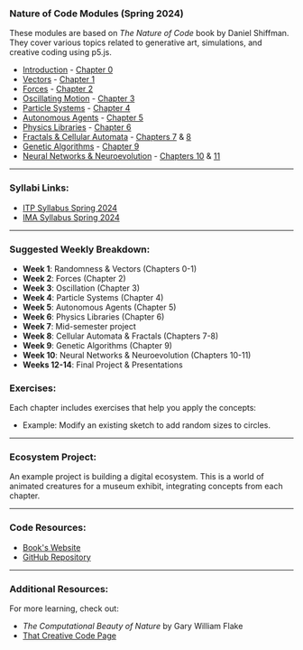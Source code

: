 ### Nature of Code Modules (Spring 2024)

These modules are based on *The Nature of Code* book by Daniel Shiffman. They cover various topics related to generative art, simulations, and creative coding using p5.js.

- [Introduction](module00-intro) - [Chapter 0](https://natureofcode.com/random/)
- [Vectors](module01-vectors) - [Chapter 1](https://natureofcode.com/vectors/)
- [Forces](module02-forces) - [Chapter 2](https://natureofcode.com/force/)
- [Oscillating Motion](module03-osc) - [Chapter 3](https://natureofcode.com/oscillation/)
- [Particle Systems](module04-systems) - [Chapter 4](https://natureofcode.com/particles/)
- [Autonomous Agents](module05-agents) - [Chapter 5](https://natureofcode.com/autonomous-agents/)
- [Physics Libraries](module06-softbody) - [Chapter 6](https://natureofcode.com/physics-libraries/)
- [Fractals & Cellular Automata](module07-fractals-ca) - [Chapters 7](https://natureofcode.com/cellular-automata/) & [8](https://natureofcode.com/fractals/)
- [Genetic Algorithms](module08-ga) - [Chapter 9](https://natureofcode.com/genetic-algorithms/)
- [Neural Networks & Neuroevolution](module09-neuro) - [Chapters 10](https://natureofcode.com/neural-networks/) & [11](https://natureofcode.com/neuroevolution/)

---

### Syllabi Links:
- [ITP Syllabus Spring 2024](https://github.com/nature-of-code/noc-syllabus-s24)
- [IMA Syllabus Spring 2024](https://github.com/lenincompres/ima-noc-2024)

---

### Suggested Weekly Breakdown:
- **Week 1**: Randomness & Vectors (Chapters 0-1)
- **Week 2**: Forces (Chapter 2)
- **Week 3**: Oscillation (Chapter 3)
- **Week 4**: Particle Systems (Chapter 4)
- **Week 5**: Autonomous Agents (Chapter 5)
- **Week 6**: Physics Libraries (Chapter 6)
- **Week 7**: Mid-semester project
- **Week 8**: Cellular Automata & Fractals (Chapters 7-8)
- **Week 9**: Genetic Algorithms (Chapter 9)
- **Week 10**: Neural Networks & Neuroevolution (Chapters 10-11)
- **Weeks 12-14**: Final Project & Presentations

### Exercises:
Each chapter includes exercises that help you apply the concepts:
- Example: Modify an existing sketch to add random sizes to circles.

---

### Ecosystem Project:
An example project is building a digital ecosystem. This is a world of animated creatures for a museum exhibit, integrating concepts from each chapter.

---

### Code Resources:
- [Book's Website](https://natureofcode.com)
- [GitHub Repository](https://github.com/nature-of-code)

---

### Additional Resources:
For more learning, check out:
- *The Computational Beauty of Nature* by Gary William Flake
- [That Creative Code Page](http://www.creativecoding.org)

